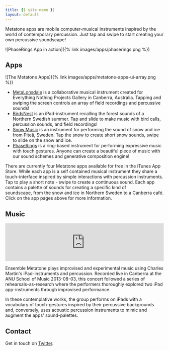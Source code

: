 ```yaml
---
title: {{ site.name }}
layout: default
---
```


Metatone apps are mobile computer-musical instruments inspired by the world of contemporary percussion. Just tap and swipe to start creating your own percussive soundscape!

![PhaseRings App in action]({% link images/apps/phaserings.png %})

## Apps

![The Metatone Apps]({% link images/apps/metatone-apps-ui-array.png %})

- [MetaLonsdale](/metalonsdale) is a collaborative musical instrument created for Everything Nothing Projects Gallery in Canberra, Australia. Tapping and swiping the screen controls an array of field recordings and percussive sounds!
- [BirdsNest](/birdsnest) is an iPad-instrument recalling the forest sounds of a Northern Swedish summer. Tap and slide to make music with bird calls, percussion sounds, and field recordings!
- [Snow Music](/snowmusic) is an instrument for performing the sound of snow and ice from Piteå, Sweden. Tap the snow to create short snow sounds, swipe to slide on the snow and ice.
- [PhaseRings](/phaserings) is a ring-based instrument for performing expressive music with touch gestures. Anyone can create a beautiful piece of music with our sound schemes and generative composition engine!

There are currently four Metatone apps available for free in the iTunes App Store. While each app is a self contained musical instrument they share a touch-interface inspired by simple interactions with percussion instruments. Tap to play a short note - swipe to create a continuous sound. Each app contains a palette of sounds for creating a specific kind of soundscape, from the snow and ice in Northern Sweden to a Canberra café. Click on the app pages above for more information.

## Music

<iframe style="border: 0; width: 100%; height: 120px;" src="https://bandcamp.com/EmbeddedPlayer/album=4114333264/size=large/bgcol=ffffff/linkcol=333333/tracklist=false/artwork=small/transparent=true/" seamless><a href="http://charlesmartin.bandcamp.com/album/ensemble-metatone">Ensemble Metatone by Ensemble Metatone</a></iframe>

Ensemble Metatone plays improvised and experimental music using Charles Martin's iPad-instruments and percussion. Recorded live in Canberra at the ANU School of Music 2013-08-03, this concert followed a series of rehearsals-as-research where the performers thoroughly explored two iPad app-instruments through improvised performance. 

In these contemplative works, the group performs on iPads with a vocabulary of touch-gestures inspired by their percussive backgrounds and, conversely, uses acoustic percussion instruments to mimic and augment the apps' sound-palettes.

## Contact

Get in touch on [Twitter](https://twitter.com/cpmpercussion).